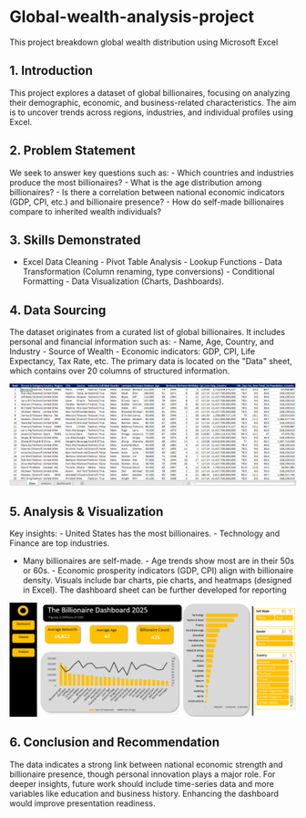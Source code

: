 # Global-wealth-analysis-project
This project breakdown global wealth distribution using Microsoft Excel

## 1. Introduction

This project explores a dataset of global billionaires, focusing on analyzing their demographic,
economic, and business-related characteristics. The aim is to uncover trends across regions,
industries, and individual profiles using Excel.

## 2. Problem Statement
We seek to answer key questions such as: - Which countries and industries produce the most
billionaires? - What is the age distribution among billionaires? - Is there a correlation between
national economic indicators (GDP, CPI, etc.) and billionaire presence? - How do self-made
billionaires compare to inherited wealth individuals?

## 3. Skills Demonstrated
- Excel Data Cleaning - Pivot Table Analysis - Lookup Functions - Data Transformation (Column
renaming, type conversions) - Conditional Formatting - Data Visualization (Charts, Dashboards).

## 4. Data Sourcing
The dataset originates from a curated list of global billionaires. It includes personal and financial
information such as: - Name, Age, Country, and Industry - Source of Wealth - Economic indicators:
GDP, CPI, Life Expectancy, Tax Rate, etc. The primary data is located on the "Data" sheet, which
contains over 20 columns of structured information.

![](https://github.com/Tobicodesgithub/Global-wealth-analysis-project/blob/main/Annotation%202025-06-20%20064102.png)


## 5. Analysis & Visualization
Key insights: - United States has the most billionaires. - Technology and Finance are top industries.
- Many billionaires are self-made. - Age trends show most are in their 50s or 60s. - Economic
prosperity indicators (GDP, CPI) align with billionaire density. Visuals include bar charts, pie charts,
and heatmaps (designed in Excel). The dashboard sheet can be further developed for reporting

![](https://github.com/Tobicodesgithub/Global-wealth-analysis-project/blob/main/Billonaire%20dashboard.png)

## 6. Conclusion and Recommendation
The data indicates a strong link between national economic strength and billionaire presence,
though personal innovation plays a major role. For deeper insights, future work should include
time-series data and more variables like education and business history. Enhancing the dashboard
would improve presentation readiness.






